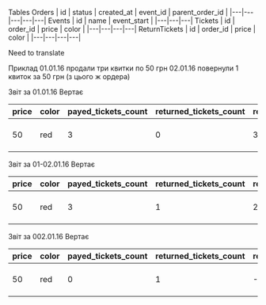 Tables
  Orders
    | id | status | created_at | event_id | parent_order_id |
    |---|---|---|---|---|
  Events
    | id | name | event_start |
    |---|---|---|
  Tickets
    | id | order_id | price | color |
    |---|---|---|---|
  ReturnTickets
    | id | order_id | price | color |
    |---|---|---|---|


Need to translate

Приклад
01.01.16 продали три квитки по 50 грн
02.01.16 повернули 1 квиток за 50 грн (з цього ж ордера)


Звіт за 01.01.16
Вертає

| price | color | payed_tickets_count | returned_tickets_count | result_tickets_count | total_price | event_name | event_start |
|---|---|---|---|---|---|---|---|
|50 | red | 3 | 0 | 3 | 150 | lolo | 2016-01-03 00:00:00 |

Звіт за 01-02.01.16
Вертає

| price | color | payed_tickets_count | returned_tickets_count | result_tickets_count | total_price | event_name | event_start |
|---|---|---|---|---|---|---|---|
|50 | red | 3 | 1 | 2 | 100 | lolo | 2016-01-03 00:00:00 |

Звіт за 002.01.16
Вертає

| price | color | payed_tickets_count | returned_tickets_count | result_tickets_count | total_price | event_name | event_start |
|---|---|---|---|---|---|---|---|
|50 | red | 0 | 1 | -1 | -50 | lolo | 2016-01-03 00:00:00 |
